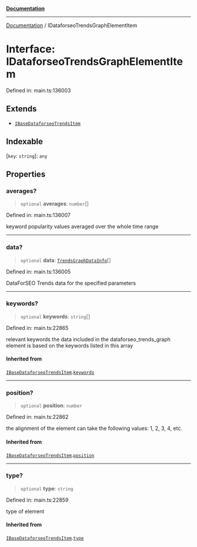 [**Documentation**](../README.md)

***

[Documentation](../README.md) / IDataforseoTrendsGraphElementItem

# Interface: IDataforseoTrendsGraphElementItem

Defined in: main.ts:136003

## Extends

- [`IBaseDataforseoTrendsItem`](IBaseDataforseoTrendsItem.md)

## Indexable

\[`key`: `string`\]: `any`

## Properties

### averages?

> `optional` **averages**: `number`[]

Defined in: main.ts:136007

keyword popularity values averaged over the whole time range

***

### data?

> `optional` **data**: [`TrendsGraphDataInfo`](../classes/TrendsGraphDataInfo.md)[]

Defined in: main.ts:136005

DataForSEO Trends data for the specified parameters

***

### keywords?

> `optional` **keywords**: `string`[]

Defined in: main.ts:22865

relevant keywords
the data included in the dataforseo_trends_graph element is based on the keywords listed in this array

#### Inherited from

[`IBaseDataforseoTrendsItem`](IBaseDataforseoTrendsItem.md).[`keywords`](IBaseDataforseoTrendsItem.md#keywords)

***

### position?

> `optional` **position**: `number`

Defined in: main.ts:22862

the alignment of the element
can take the following values: 1, 2, 3, 4, etc.

#### Inherited from

[`IBaseDataforseoTrendsItem`](IBaseDataforseoTrendsItem.md).[`position`](IBaseDataforseoTrendsItem.md#position)

***

### type?

> `optional` **type**: `string`

Defined in: main.ts:22859

type of element

#### Inherited from

[`IBaseDataforseoTrendsItem`](IBaseDataforseoTrendsItem.md).[`type`](IBaseDataforseoTrendsItem.md#type)
